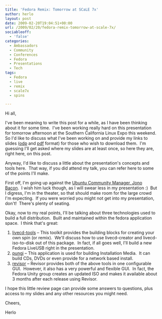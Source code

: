 ```yaml
---
title: 'Fedora Remix: Tomorrow at SCaLE 7x'
author: herlo
layout: post
date: 2009-02-20T19:04:51+00:00
url: /2009/02/20/fedora-remix-tomorrow-at-scale-7x/
sociableoff:
  - 'false'
categories:
  - Ambassadors
  - Community
  - Conferences
  - Fedora
  - Presentations
  - Tech
tags:
  - Fedora
  - live
  - remix
  - scale7x
  - spins

---
```

Hi all,

I've been meaning to write this post for a while, as I have been thinking about it for some time.  I've been working really hard on this presentation for tomorrow afternoon at the Southern California Linux Expo this weekend.  So I'd like to discuss what I've been working on and provide my links to slides ([odp][1] and [pdf][2] format) for those who wish to download them.  I'm guessing I'll get asked where my slides are at least once, so here they are, right here, on this post.

Anyway, I'd like to discuss a little about the presentation's concepts and tools here.  That way, if you did attend my talk, you can refer here to some of the points I'll make.

First off, I'm going up against the [Ubuntu Community Manager, Jono Bacon][3].  I wish him luck though, as I will swear less in my presentation :)  But I digress, I'm in the theater, so that should make room for the large crowd I'm expecting.  If you were worried you might not get into my presentation, don't!  There's plenty of seating.

Okay, now to my real points, I'll be talking about three technologies used to build a full distribution.  Built and maintained within the fedora application space.  I think that's great:

  1. [livecd-tools][4] – This toolkit provides the building blocks for creating your own spin (or remix).  We'll discuss how to use livecd-creator and livecd-iso-to-disk out of this package.  In fact, if all goes well, I'll build a new Fedora LiveUSB right in the presentation.
  2. [pungi][5] – This application is used for building Installation Media.  It can build CDs, DVDs or even provide for a network based install.
  3. [revisor][6] – Revisor provides both of the above tools in one configurable GUI.  However, it also has a very powerful and flexible GUI.  In fact, the Fedora Unity group creates an updated ISO and makes it available about 3 months after each release using Revisor.

I hope this little review page can provide some answers to questions, plus access to my slides and any other resources you might need.

Cheers,

Herlo

 [1]: https://fedoraproject.org/w/uploads/4/46/Fedora_Remix.odp
 [2]: https://fedoraproject.org/w/uploads/9/97/Fedora_Remix.pdf
 [3]: http://scale7x.socallinuxexpo.org/conference-info/speakers/jono-bacon
 [4]: https://fedoraproject.org/wiki/How_to_create_and_use_a_Live_CD
 [5]: https://fedorahosted.org/pungi/
 [6]: http://revisor.fedoraunity.org/
